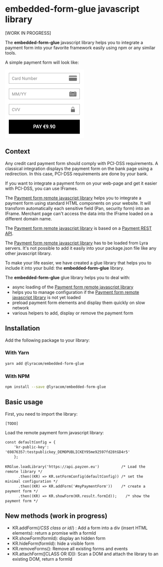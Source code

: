# embedded-form-glue javascript library

[WORK IN PROGRESS]

The **embedded-form-glue** javascript library helps you to integrate a payment
form into your favorite framework easily using npm or any similar tools.

A simple payment form will look like:

![payment form](/payment_form.png)

## Context

Any credit card payment form should comply with PCI-DSS requirements. A
classical integration displays the payment form on the bank page using a
redirection. In this case, PCI-DSS requirements are done by your bank.

If you want to integrate a payment form on your web-page and get it easier with
PCI-DSS, you can use IFrames.

The [Payment form remote javascript library][JS Link] helps you to integrate a
payment form using standard HTML components on your website. It will transform
automatically each sensitive field (Pan, security form) into an IFrame. Merchant
page can't access the data into the IFrame loaded on a different domain name.

The [Payment form remote javascript library][JS Link] is based on
a [Payment REST API][REST Link].

The [Payment form remote javascript library][JS Link] has to be loaded from Lyra
servers. It's not possible to add it easily into your package.json file like any
other javascript library.

To make your life easier, we have created a glue library that helps you to
include it into your build: the **embedded-form-glue** library.

The **embedded-form-glue** glue library helps you to deal with:

- async loading of the [Payment form remote javascript library][JS Link]
- helps you to manage configuration if the [Payment form remote javascript library][JS Link] is not yet loaded
- preload payment form elements and display them quickly on slow network
- various helpers to add, display or remove the payment form

## Installation

Add the following package to your library:

### With Yarn

```bash
yarn add @lyracom/embedded-form-glue
```

### With NPM

```bash
npm install --save @lyracom/embedded-form-glue
```

## Basic usage

First, you need to import the library:

    [TODO]

Load the remote payment form javascript library:

    const defaultConfig = {
        'kr-public-key': '69876357:testpublickey_DEMOPUBLICKEY95me92597fd28tGD4r5'
        };

    KRGlue.loadLibrary('https://api.payzen.eu')          /* Load the remote library */
          .then((KR) => KR.setFormConfig(defaultConfig)) /* set the minimal configuration */
          .then((KR) => KR.addForm('#myPaymentForm'))    /* create a payment form */
          .then((KR) => KR.showForm(KR.result.formId));    /* show the payment form */

## New methods (work in progress)

- KR.addForm(/*CSS class or id*/) : Add a form into a div (insert HTML elements): return a promise with a formId
- KR.showForm(formId): display an hidden form
- KR.hideForm(formId): hide a visible form
- KR.removeForms(): Remove all existing forms and events
- KR.attachForm([CLASS OR ID]): Scan a DOM and attach the library to an existing DOM, return a formId

[REST Link]: #
[JS Link]: #

